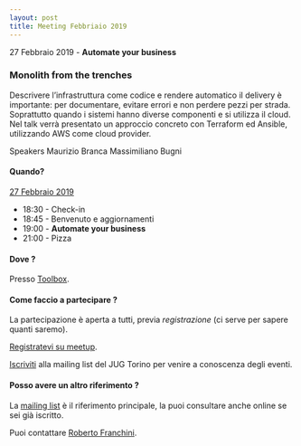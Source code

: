 ```yaml
---
layout: post
title: Meeting Febbriaio 2019
---
```


27 Febbraio 2019 - **Automate your business**

### Monolith from the trenches 

Descrivere l’infrastruttura come codice e rendere automatico il delivery è importante: per documentare, evitare errori e non perdere pezzi per strada. Soprattutto quando i sistemi hanno diverse componenti e si utilizza il cloud.
Nel talk verrà presentato un approccio concreto con Terraform ed Ansible, utilizzando AWS come cloud provider.

Speakers
Maurizio Branca
Massimiliano Bugni

#### Quando?

<u>27 Febbraio 2019</u>

* 18:30 - Check-in
* 18:45 - Benvenuto e aggiornamenti
* 19:00 - **Automate your business**
* 21:00 - Pizza

#### Dove ?

Presso [Toolbox](/places/toolbox/).

#### Come faccio a partecipare ?

La partecipazione è aperta a tutti, previa *registrazione* (ci serve per sapere quanti saremo).

[Registratevi su meetup](https://www.meetup.com/JUGTorino/events/259077214/).

[Iscriviti](/subscribe/) alla mailing list del JUG Torino per venire a conoscenza degli eventi.

#### Posso avere un altro riferimento ?

La [mailing list](https://groups.yahoo.com/groups/it-torino-java-jug) è il riferimento principale,
la puoi consultare anche online se sei già iscritto.

Puoi contattare [Roberto Franchini](/people/robertofranchini/).
